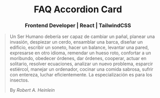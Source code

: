 <h1 align="center">FAQ Accordion Card</h1>
<div align="center">
  <h3>
    Frontend Developer
    <span> | </span>
    React
   <span> | </span>
    TailwindCSS
  </h3>
</div>

> Un Ser Humano debería ser capaz de cambiar un pañal, planear una invasión, despiezar un cerdo, ensamblar una barca, diseñar un edificio, escribir un soneto, hacer un balance, levantar una pared, expresarse en otro idioma, remendar un hueso roto, confortar a un moribundo, obedecer órdenes, dar órdenes, cooperar, actuar en solitario, resolver ecuaciones, analizar un nuevo problema, esparcir estiércol, manejar un ordenador, cocinar una comida sabrosa, sufrir con entereza, luchar eficientemente. La especialización es para los insectos.
>
> By _Robert A. Heinlein_
